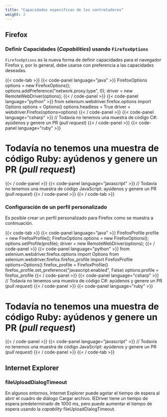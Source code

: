 ```yaml
---
title: "Capacidades especificas de los controladores"
weight: 2
---
```



## Firefox

### Definir Capacidades (_Capabilities_) usando `FirefoxOptions`

`FirefoxOptions` es la nueva forma de definir capacidades para el navegador Firefox y, por lo general, debe usarse con preferencia a las capacidades deseadas.

{{< code-tab >}}
  {{< code-panel language="java" >}}
FirefoxOptions options = new FirefoxOptions();
options.addPreference("network.proxy.type", 0);
driver = new RemoteWebDriver(options);
  {{< / code-panel >}}
  {{< code-panel language="python" >}}
from selenium.webdriver.firefox.options import Options
options = Options()
options.headless = True
driver = webdriver.Firefox(options=options)
  {{< / code-panel >}}
  {{< code-panel language="csharp" >}}
// Todavía no tenemos una muestra de código C#: ayúdenos y genere un PR (_pull request_)
  {{< / code-panel >}}
  {{< code-panel language="ruby" >}}
# Todavía no tenemos una muestra de código Ruby: ayúdenos y genere un PR (_pull request_)
  {{< / code-panel >}}
  {{< code-panel language="javascript" >}}
// Todavía no tenemos una muestra de código JavaScript: ayúdenos y genere un PR (_pull request_)
  {{< / code-panel >}}
{{< / code-tab >}}


### Configuración de un perfil personalizado

Es posible crear un perfil personalizado para Firefox como se muestra a continuación.

{{< code-tab >}}
  {{< code-panel language="java" >}}
FirefoxProfile profile = new FirefoxProfile();
FirefoxOptions options = new FirefoxOptions();
options.setProfile(profile);
driver = new RemoteWebDriver(options);
  {{< / code-panel >}}
  {{< code-panel language="python" >}}
from selenium.webdriver.firefox.options import Options
from selenium.webdriver.firefox.firefox_profile import FirefoxProfile
options=Options()
firefox_profile = FirefoxProfile()
firefox_profile.set_preference("javascript.enabled", False)
options.profile = firefox_profile
  {{< / code-panel >}}
  {{< code-panel language="csharp" >}}
// Todavía no tenemos una muestra de código C#: ayúdenos y genere un PR (_pull request_)
  {{< / code-panel >}}
  {{< code-panel language="ruby" >}}
# Todavía no tenemos una muestra de código Ruby: ayúdenos y genere un PR (_pull request_)
  {{< / code-panel >}}
  {{< code-panel language="javascript" >}}
// Todavía no tenemos una muestra de código JavaScript: ayúdenos y genere un PR (_pull request_)
  {{< / code-panel >}}
{{< / code-tab >}}


## Internet Explorer

### fileUploadDialogTimeout

En algunos entornos, Internet Explorer puede agotar el tiempo de espera al abrir el cuadro de diálogo Cargar archivo. IEDriver tiene un tiempo de espera predeterminado de 1000 ms, pero puede aumentar el tiempo de espera usando la _capability_ fileUploadDialogTimeout.

